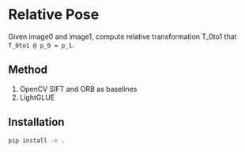# Relative Pose

Given image0 and image1, compute relative transformation T_0to1 that `T_0to1 @ p_0 = p_1`.

## Method

1. OpenCV SIFT and ORB as baselines
2. LightGLUE


## Installation

```bash
pip install -e .
```

